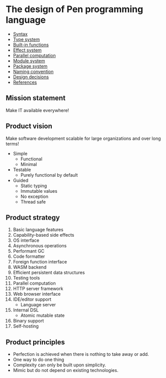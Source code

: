 # The design of Pen programming language

- [Syntax](syntax.md)
- [Type system](type_system.md)
- [Built-in functions](built_in_functions.md)
- [Effect system](effect_system.md)
- [Parallel computation](parallel_computation.md)
- [Module system](module_system.md)
- [Package system](package_system.md)
- [Naming convention](naming_convention.md)
- [Design decisions](design_decisions.md)
- [References](https://github.com/raviqqe/language-design)

## Mission statement

Make IT available everywhere!

## Product vision

Make software development scalable for large organizations and over long terms!

- Simple
  - Functional
  - Minimal
- Testable
  - Purely functional by default
- Guided
  - Static typing
  - Immutable values
  - No exception
  - Thread safe

## Product strategy

1. Basic language features
1. Capability-based side effects
1. OS interface
1. Asynchronous operations
1. Performant GC
1. Code formatter
1. Foreign function interface
1. WASM backend
1. Efficient persistent data structures
1. Testing tools
1. Parallel computation
1. HTTP server framework
1. Web browser interface
1. IDE/editor support
   - Language server
1. Internal DSL
   - Atomic mutable state
1. Binary support
1. Self-hosting

## Product principles

- Perfection is achieved when there is nothing to take away or add.
- One way to do one thing
- Complexity can only be built upon simplicity.
- Mimic but do not depend on existing technologies.

